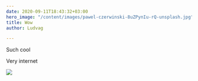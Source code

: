 ```yaml
---
date: 2020-09-11T18:43:32+03:00
hero_image: "/content/images/pawel-czerwinski-8uZPynIu-rQ-unsplash.jpg"
title: Wow
author: Ludvag

---
```

Such cool

Very internet

![](/content/images/jj-ying-7JX0-bfiuxQ-unsplash.jpg)